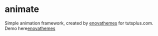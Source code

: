 # animate

Simple animation framework, created by <a href="https://enovathemes.com">enovathemes</a> for tutsplus.com. Demo here<a href="https://enovathemes.com/animate"><a href="https://enovathemes.com">enovathemes</a></a>
